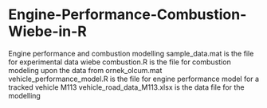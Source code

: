 # Engine-Performance-Combustion-Wiebe-in-R
Engine performance and combustion modelling
sample_data.mat is the file for experimental data
wiebe combustion.R is the file for combustion modeling upon the data from ornek_olcum.mat
vehicle_performance_model.R is the file for engine performance model for a tracked vehicle M113
vehicle_road_data_M113.xlsx is the data file for the modelling
